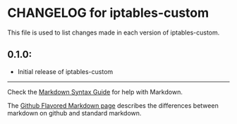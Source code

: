 # CHANGELOG for iptables-custom

This file is used to list changes made in each version of iptables-custom.

## 0.1.0:

* Initial release of iptables-custom

- - -
Check the [Markdown Syntax Guide](http://daringfireball.net/projects/markdown/syntax) for help with Markdown.

The [Github Flavored Markdown page](http://github.github.com/github-flavored-markdown/) describes the differences between markdown on github and standard markdown.
